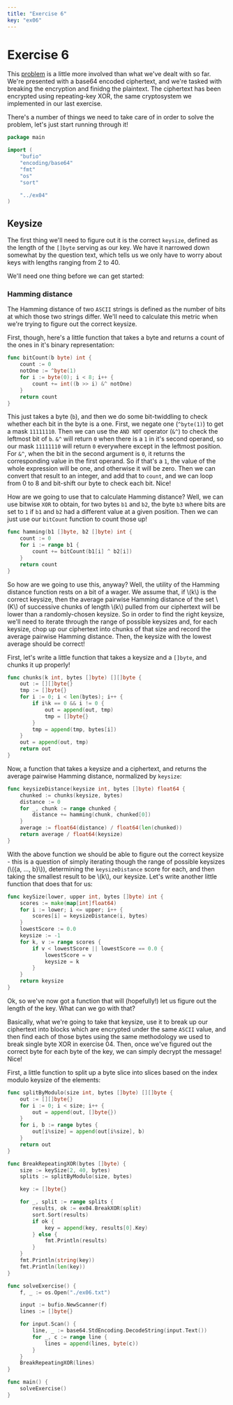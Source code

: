 ```yaml
---
title: "Exercise 6"
key: "ex06"
---
```


# Exercise 6

This [problem](http://cryptopals.com/sets/1/challenges/6) is a little more
involved than what we've dealt with so far.  We're presented with a base64
encoded ciphertext, and we're tasked with breaking the encryption and finidng
the plaintext. The ciphertext has been encrypted using repeating-key XOR, the
same cryptosystem we implemented in our last exercise.

There's a number of things we need to take care of in order to solve the problem,
let's just start running through it!

```go
package main

import (
	"bufio"
	"encoding/base64"
	"fmt"
	"os"
	"sort"

	"../ex04"
)
```


## Keysize

The first thing we'll need to figure out it is the correct `keysize`, defined as
the length of the `[]byte` serving as our key. We have it narrowed down somewhat by
the question text, which tells us we only have to worry about keys with lengths
ranging from 2 to 40.

We'll need one thing before we can get started:

### Hamming distance

The Hamming distance of two `ASCII` strings is defined as the number of bits
at which those two strings differ. We'll need to calculate this metric when we're
trying to figure out the correct keysize.

First, though, here's a little function that takes a byte and returns a count of
the ones in it's binary representation:

```go
func bitCount(b byte) int {
	count := 0
	notOne := ^byte(1)
	for i := byte(0); i < 8; i++ {
		count += int((b >> i) &^ notOne)
	}
	return count
}
```


This just takes a byte (`b`), and then we do some bit-twiddling to check
whether each bit in the byte is a one. First, we negate one (`^byte(1)`) to
get a mask `11111110`. Then we can use the `AND NOT` operator (`&^`) to check
the leftmost bit of `b`. `&^` will return `0` when there is a `1` in it's second
operand, so our mask `11111110` will return `0` everywhere except in the leftmost
position. For `&^`, when the bit in the second argument is `0`, it returns the
corresponding value in the first operand. So if that's a `1`, the value of the
whole expression will be one, and otherwise it will be zero. Then we can convert
that result to an integer, and add that to `count`, and we can loop from 0 to 8
and bit-shift our byte to check each bit. Nice!

How are we going to use that to calculate Hamming distance? Well, we can use bitwise
`XOR` to obtain, for two bytes `b1` and `b2`, the byte `b3` where bits are set to `1`
if `b1` and `b2` had a different value at a given position. Then we can just use
our `bitCount` function to count those up!

```go
func hamming(b1 []byte, b2 []byte) int {
	count := 0
	for i := range b1 {
		count += bitCount(b1[i] ^ b2[i])
	}
	return count
}
```


So how are we going to use this, anyway? Well, the utility of the Hamming
distance function rests on a bit of a wager. We assume that, if \\(k\\) is the
correct keysize, then the average pairwise Hamming distance of the set \\(K\\)
of successive chunks of length \\(k\\) pulled from our ciphertext will be lower
than a randomly-chosen keysize.  So in order to find the right keysize, we'll
need to iterate through the range of possible keysizes and, for each keysize,
chop up our ciphertext into chunks of that size and record the average pairwise
Hamming distance. Then, the keysize with the lowest average should be correct!

First, let's write a little function that takes a keysize and a `[]byte`, and chunks
it up properly!

```go
func chunks(k int, bytes []byte) [][]byte {
	out := [][]byte{}
	tmp := []byte{}
	for i := 0; i < len(bytes); i++ {
		if i%k == 0 && i != 0 {
			out = append(out, tmp)
			tmp = []byte{}
		}
		tmp = append(tmp, bytes[i])
	}
	out = append(out, tmp)
	return out
}
```


Now, a function that takes a keysize and a ciphertext, and returns the average pairwise
Hamming distance, normalized by `keysize`:

```go
func keysizeDistance(keysize int, bytes []byte) float64 {
	chunked := chunks(keysize, bytes)
	distance := 0
	for _, chunk := range chunked {
		distance += hamming(chunk, chunked[0])
	}
	average := float64(distance) / float64(len(chunked))
	return average / float64(keysize)
}
```


With the above function we should be able to figure out the correct keysize -
this is a question of simply iterating though the range of possible keysizes
(\\(\{a, ..., b\}\\)), determining the `keysizeDistance` score for each, and
then taking the smallest result to be \\(k\\), our keysize. Let's write another
little function that does that for us:

```go
func keySize(lower, upper int, bytes []byte) int {
	scores := make(map[int]float64)
	for i := lower; i <= upper; i++ {
		scores[i] = keysizeDistance(i, bytes)
	}
	lowestScore := 0.0
	keysize := -1
	for k, v := range scores {
		if v < lowestScore || lowestScore == 0.0 {
			lowestScore = v
			keysize = k
		}
	}
	return keysize
}
```


Ok, so we've now got a function that will (hopefully!) let us figure out the
length of the key. What can we go with that?

Basically, what we're going to take that keysize, use it to break up our
ciphertext into blocks which are encrypted under the same `ASCII` value, and
then find each of those bytes using the same methodology we used to break
single byte XOR in exercise 04. Then, once we've figured out the correct byte
for each byte of the key, we can simply decrypt the message! Nice!

First, a little function to split up a byte slice into slices based on the
index modulo keysize of the elements:

```go
func splitByModulo(size int, bytes []byte) [][]byte {
	out := [][]byte{}
	for i := 0; i < size; i++ {
		out = append(out, []byte{})
	}
	for i, b := range bytes {
		out[i%size] = append(out[i%size], b)
	}
	return out
}

func BreakRepeatingXOR(bytes []byte) {
	size := keySize(2, 40, bytes)
	splits := splitByModulo(size, bytes)

	key := []byte{}

	for _, split := range splits {
		results, ok := ex04.BreakXOR(split)
		sort.Sort(results)
		if ok {
			key = append(key, results[0].Key)
		} else {
			fmt.Println(results)
		}
	}
	fmt.Println(string(key))
	fmt.Println(len(key))
}

func solveExercise() {
	f, _ := os.Open("./ex06.txt")

	input := bufio.NewScanner(f)
	lines := []byte{}

	for input.Scan() {
		line, _ := base64.StdEncoding.DecodeString(input.Text())
		for _, c := range line {
			lines = append(lines, byte(c))
		}
	}
	BreakRepeatingXOR(lines)
}

func main() {
	solveExercise()
}
```
